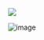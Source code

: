 <a href = "https://isabellaalves2009.github.io/Discover-DevLinks/"><img src="https://img.shields.io/badge/-the site :)-%23333?style=for-the-badge&logo=github&logoColor=violet" target="_blank"></a>



![image](https://github.com/user-attachments/assets/6bf8d8b3-0e70-41da-8212-5aebec49ec7b)
